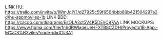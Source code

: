 LINK HU: https://trello.com/invite/b/IWmJqIY1/d27925c59f6564bbb80b421504297a3d/hu-appmoviles-1b
LINK BDD: https://cacoo.com/diagrams/EsOLA3ct5V4K5DEl/C97AA
LINK MOCKUPS: https://www.figma.com/file/1nhdRWlaqeUeHFXTB8CZDH/Proyecto1B-App.-M%C3%B3viles?node-id=0%3A1
